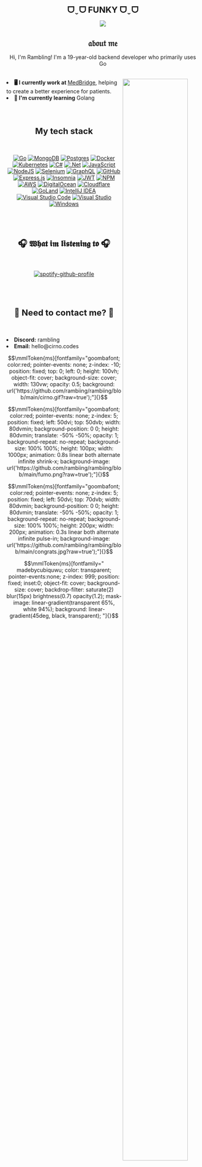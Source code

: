 <h1 align="center" style="font-size: 22px"> ᗜˬᗜ FUNKY ᗜˬᗜ </h1>
<div align="center"><p>
<img max-width="400" src="https://c.tenor.com/iIpVPcee16kAAAAC/anime-cirno.gif"/>
  </p>
</div>

<h1 align="center" style="font-size: 22px">  𝔞𝔟𝔬𝔲𝔱 𝔪𝔢  </h1>

  <p align="center">Hi, I'm Rambling! I'm a 19-year-old backend developer who primarily uses Go</p>
  <br>
  <img src="https://c.tenor.com/DAAQXWcreF4AAAAC/cirno-cirno-fumo.gif" align="right" style="width:85%;max-width:200px;"/>
  <li><b>🖥️ I currently work at <a href="https://medbridge.com"></b> MedBridge</a>, helping to create a better experience for patients.</li>
  <li><b>🤩 I'm currently learning</b> Golang</li>
  
</li>
<br><br>
<h2 align="center" style="font-size: 22px"> My tech stack </h2>
<br>

<div align="center"><p>
  
  [![Go](https://img.shields.io/badge/go-%2300ADD8.svg?style=for-the-badge&logo=go&logoColor=white)](https://go.dev) [![MongoDB](https://img.shields.io/badge/MongoDB-%234ea94b.svg?style=for-the-badge&logo=mongodb&logoColor=white)](https://www.mongodb.com/)  [![Postgres](https://img.shields.io/badge/postgres-%23316192.svg?style=for-the-badge&logo=postgresql&logoColor=white)](https://www.postgresql.org/) [![Docker](https://img.shields.io/badge/docker-%230db7ed.svg?style=for-the-badge&logo=docker&logoColor=white)](https://www.docker.com/) [![Kubernetes](https://img.shields.io/badge/kubernetes-%23326ce5.svg?style=for-the-badge&logo=kubernetes&logoColor=white)](https://kubernetes.io/) [![C#](https://img.shields.io/badge/c%23-%23239120.svg?style=for-the-badge&logo=c-sharp&logoColor=white)](https://dotnet.microsoft.com/en-us/languages/csharp) [![.Net](https://img.shields.io/badge/.NET-5C2D91?style=for-the-badge&logo=.net&logoColor=white)](https://dotnet.microsoft.com/en-us/) [![JavaScript](https://img.shields.io/badge/javascript-%23323330.svg?style=for-the-badge&logo=javascript&logoColor=%23F7DF1E)](https://www.javascript.com/) [![NodeJS](https://img.shields.io/badge/node.js-6DA55F?style=for-the-badge&logo=node.js&logoColor=white)](https://nodejs.org/en) [![Selenium](https://img.shields.io/badge/-selenium-%43B02A?style=for-the-badge&logo=selenium&logoColor=white)](https://www.selenium.dev/) [![GraphQL](https://img.shields.io/badge/-GraphQL-E10098?style=for-the-badge&logo=graphql&logoColor=white)](https://graphql.org/) [![GitHub](https://img.shields.io/badge/github-%23121011.svg?style=for-the-badge&logo=github&logoColor=white)](https://github.com) [![Express.js](https://img.shields.io/badge/express.js-%23404d59.svg?style=for-the-badge&logo=express&logoColor=%2361DAFB)](https://expressjs.com/) [![Insomnia](https://img.shields.io/badge/Insomnia-black?style=for-the-badge&logo=insomnia&logoColor=5849BE)](https://insomnia.rest/) [![JWT](https://img.shields.io/badge/JWT-black?style=for-the-badge&logo=JSON%20web%20tokens)](https://jwt.io/) [![NPM](https://img.shields.io/badge/NPM-%23000000.svg?style=for-the-badge&logo=npm&logoColor=white)](https://www.npmjs.com/) [![AWS](https://img.shields.io/badge/AWS-%23FF9900.svg?style=for-the-badge&logo=amazon-aws&logoColor=white)](https://aws.amazon.com/) [![DigitalOcean](https://img.shields.io/badge/DigitalOcean-%230167ff.svg?style=for-the-badge&logo=digitalOcean&logoColor=white)](https://www.digitalocean.com/) [![Cloudflare](https://img.shields.io/badge/Cloudflare-F38020?style=for-the-badge&logo=Cloudflare&logoColor=white)](https://www.cloudflare.com/) [![GoLand](https://img.shields.io/badge/GoLand-0f0f0f?&style=for-the-badge&logo=goland&logoColor=white)](https://www.jetbrains.com/go/) [![IntelliJ IDEA](https://img.shields.io/badge/IntelliJIDEA-000000.svg?style=for-the-badge&logo=intellij-idea&logoColor=white)](https://www.jetbrains.com/idea/) [![Visual Studio Code](https://img.shields.io/badge/Visual%20Studio%20Code-0078d7.svg?style=for-the-badge&logo=visual-studio-code&logoColor=white)](https://code.visualstudio.com/) [![Visual Studio](https://img.shields.io/badge/Visual%20Studio-5C2D91.svg?style=for-the-badge&logo=visual-studio&logoColor=white)](https://visualstudio.microsoft.com/) [![Windows](https://img.shields.io/badge/Windows-0078D6?style=for-the-badge&logo=windows&logoColor=white)](https://www.microsoft.com/en-us/windows)
<p>
</div>
<br><br>
<h2 align="center" style="font-size: 22px"> 🎧 𝖂𝖍𝖆𝖙 𝖎𝖒 𝖑𝖎𝖘𝖙𝖊𝖓𝖎𝖓𝖌 𝖙𝖔 🎧 </h2>
<br>

<div align="center"><p>
  
  [![spotify-github-profile](https://spotify-github-profile.vercel.app/api/view?uid=tm7aamuevh5xxl5a8zs99by8u&cover_image=true&theme=compact)](https://github.com/kittinan/spotify-github-profile)

<p>
<br><br>
</div>
<h2 align="center" style="font-size: 22px"> 📧 Need to contact me? 📧 </h2>
  <p align="center">
    <br>
    <li><b>Discord:</b> rambling</li>
    <li><b>Email:</b> hello@cirno.codes</li>
  </p>

<!-- 

Background gif. New patch credit: https://github.com/TheCubiq

-->

```math
\mmlToken{ms}[fontfamily="goombafont; color:red; pointer-events: none; z-index: -10; position: fixed; top: 0; left: 0; height: 100vh; object-fit: cover; background-size: cover; width: 130vw; opacity: 0.5; background: url('https://github.com/rambiing/rambiing/blob/main/cirno.gif?raw=true');"]{}
```

<!-- 

Stretched cirno fumo code. If you want some customization, mess with the 0.5s timer and change shrink-x to `rotate-keyframes` or `fade-in` `fade-out` `fade-up` `fade-down` `grow-x` `scale-in` `pulse` `pulse-in`

-->

```math
\mmlToken{ms}[fontfamily="goombafont; color:red; pointer-events: none; z-index: 5; position: fixed; left: 50dvi; top: 50dvb; width: 80dvmin; background-position: 0 0; height: 80dvmin; translate: -50% -50%; opacity: 1; background-repeat: no-repeat; background-size: 100% 100%; height: 100px; width: 1000px; animation: 0.8s linear both alternate infinite shrink-x; background-image: url('https://github.com/rambiing/rambiing/blob/main/fumo.png?raw=true');"]{}
```

<!-- 

Congrats. You won!

-->

```math
\mmlToken{ms}[fontfamily="goombafont; color:red; pointer-events: none; z-index: 5; position: fixed; left: 50dvi; top: 70dvb; width: 80dvmin; background-position: 0 0; height: 80dvmin; translate: -50% -50%; opacity: 1; background-repeat: no-repeat; background-size: 100% 100%; height: 200px; width: 200px; animation: 0.3s linear both alternate infinite pulse-in; background-image: url('https://github.com/rambiing/rambiing/blob/main/congrats.jpg?raw=true');"]{}
```

<!-- 

Gradient effect credit: https://github.com/TheCubiq

-->

```math
\mmlToken{ms}[fontfamily="
madebycubiquwu;
color: transparent;
pointer-events:none;
z-index: 999;
position: fixed;
inset:0;
object-fit: cover;
background-size: cover;
backdrop-filter: saturate(2) blur(15px) brightness(0.7) opacity(1.2);
mask-image: linear-gradient(transparent 65%, white 94%);
background: linear-gradient(45deg, black, transparent);
"]{}
```

<!-- 

Fake gif profile picture. Buggy with new patch. Feel free to PR if you have a better way, im not a front-end person at all. 

```math
\mmlToken{ms}[fontfamily="goombafont; color:red; pointer-events: none; z-index: 5; position: fixed; left: 25.6dvi; top: 30.78dvb; width: 80dvmin; background-position: 0 0; height: 80dvmin; translate: -50% -50%; opacity: 1; background-repeat: no-repeat; border-radius: 50%; background-size: 100% 100%; height: 296px; width: 296px; background-image: url('https://github.com/rambiing/rambiing/blob/main/cirno-love.gif?raw=true');"]{}
```

-->
